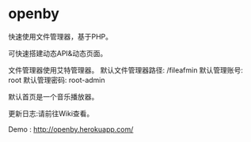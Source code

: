 # openby
快速使用文件管理器，基于PHP。

可快速搭建动态API&动态页面。

文件管理器使用艾特管理器。
默认文件管理器路径: /fileafmin
默认管理账号: root
默认管理密码: root-admin

默认首页是一个音乐播放器。

更新日志:请前往Wiki查看。

Demo : http://openby.herokuapp.com/
